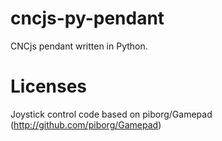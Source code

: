 # cncjs-py-pendant
CNCjs pendant written in Python.

# Licenses
Joystick control code based on piborg/Gamepad (http://github.com/piborg/Gamepad)
